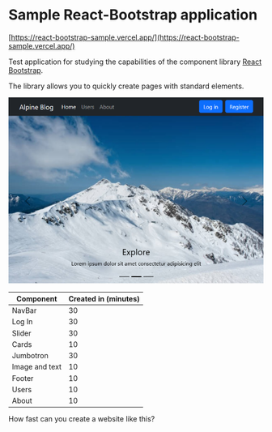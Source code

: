 # Sample React-Bootstrap application

[https://react-bootstrap-sample.vercel.app/](https://react-bootstrap-sample.vercel.app/)

Test application for studying the capabilities of the component library [React Bootstrap](https://react-bootstrap.netlify.app/).

The library allows you to quickly create pages with standard elements.

![Site image](app.png)

| Component  | Created in (minutes) |
| ------------- | ------------- |
| NavBar  | 30  |
| Log In  | 30  |
| Slider  | 30  |
| Cards   | 10 |
| Jumbotron  | 30  |
| Image and text  | 10  |
| Footer  | 10  |
| Users   | 10  |
| About   | 10  |

How fast can you create a website like this?
